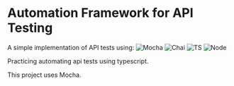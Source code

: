 # Automation Framework for API Testing
A simple implementation of API tests using:
![Mocha](https://img.shields.io/badge/-Mocha-%238D6748?&style=for-the-badge&logo=Mocha&logoColor=white)
![Chai](https://img.shields.io/badge/chai.js-323330?style=for-the-badge&logo=chai&logoColor=red)
![TS](https://img.shields.io/badge/TypeScript-007ACC?style=for-the-badge&logo=typescript&logoColor=white)
![Node](https://img.shields.io/badge/Node.js-43853D?style=for-the-badge&logo=node.js&logoColor=white)



Practicing automating api tests using typescript.


This project uses Mocha.
